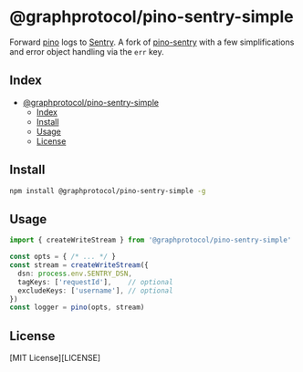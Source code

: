 
# @graphprotocol/pino-sentry-simple

Forward [pino](https://github.com/pinojs/pino) logs to
[Sentry](https://sentry.io/). A fork of
[pino-sentry](https://github.com/aandrewww/pino-sentry) with a few
simplifications and error object handling via the `err` key.

## Index

- [@graphprotocol/pino-sentry-simple](#graphprotocolpino-sentry-simple)
  - [Index](#index)
  - [Install](#install)
  - [Usage](#usage)
  - [License](#license)

## Install

```bash
npm install @graphprotocol/pino-sentry-simple -g
```

## Usage

```typescript
import { createWriteStream } from '@graphprotocol/pino-sentry-simple'

const opts = { /* ... */ }
const stream = createWriteStream({
  dsn: process.env.SENTRY_DSN,
  tagKeys: ['requestId'],    // optional
  excludeKeys: ['username'], // optional
})
const logger = pino(opts, stream)
```

## License

[MIT License][LICENSE]